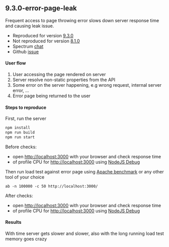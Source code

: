 ## 9.3.0-error-page-leak
Frequent access to page throwing error slows down server response time and causing leak issue.

* Reproduced for version [9.3.0](https://nextjs.org/blog/next-9-3)
* Not reproduced for version [8.1.0](https://nextjs.org/blog/next-8-1)
* Spectrum [chat](https://spectrum.chat/next-js/general/error-page-memory-leak~2e7c284a-1d29-4354-866c-ada0b2a9e847)
* Github [issue](https://github.com/zeit/next.js/issues/11526)

#### User flow
1. User accessing the page rendered on server
2. Server resolve non-static properties from the API
3. Some error on the server happening, e.g wrong request, internal server error, ...
4. Error page being returned to the user

#### Steps to reproduce
First, run the server
```bash
npm install
npm run build
npm run start
```

Before checks:
- open [http://localhost:3000](http://localhost:3000) with your browser and check response time
- of profile CPU for [http://localhost:3000](http://localhost:3000) using [NodeJS Debug](https://nodejs.org/en/docs/guides/debugging-getting-started/)


Then run load test against error page using [Apache benchmark](http://httpd.apache.org/docs/2.4/programs/ab.html) or any other tool of your choice
```
ab -n 100000 -c 50 http://localhost:3000/
```

After checks:
- open [http://localhost:3000](http://localhost:3000) with your browser and check response time
- of profile CPU for [http://localhost:3000](http://localhost:3000) using [NodeJS Debug](https://nodejs.org/en/docs/guides/debugging-getting-started/)

#### Results
With time server gets slower and slower, also with the long running load test memory goes crazy 